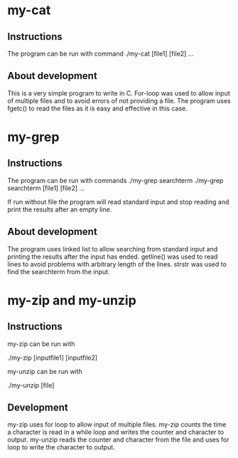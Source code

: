 # my-cat

Instructions
-----------
The program can be run with command
./my-cat [file1] [file2] ...

About development
--------
This is a very simple program to write in C. For-loop was used to allow input of multiple files and to avoid errors of not providing a file. The program uses fgetc() to read the files as it is easy and effective in this case.



# my-grep

Instructions
-------
The program can be run with commands
./my-grep searchterm
./my-grep searchterm [file1] [file2] ...

If run without file the program will read standard input and stop reading and print the results after an empty line.

About development
------
The program uses linked list to allow searching from standard input and printing the results after the input has ended. 
getline() was used to read lines to avoid problems with arbitrary length of the lines.
strstr was used to find the searchterm from the input.



# my-zip and my-unzip

Instructions
--------
my-zip can be run with

./my-zip [inputfile1] [inputfile2]

my-unzip can be run with

./my-unzip [file]


Development
---------
my-zip uses for loop to allow input of multiple files. my-zip counts the time a character is read in a while loop and writes the counter and character to output. my-unzip reads the counter and character from the file and uses for loop to write the character to output.
